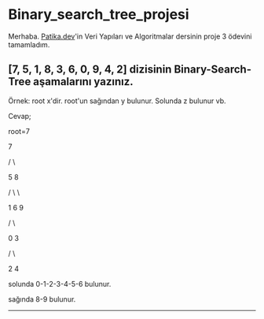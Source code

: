 # Binary_search_tree_projesi

Merhaba. [Patika.dev](https://www.patika.dev/tr)'in Veri Yapıları ve Algoritmalar dersinin proje 3 ödevini tamamladım.

## [7, 5, 1, 8, 3, 6, 0, 9, 4, 2] dizisinin Binary-Search-Tree aşamalarını yazınız.

Örnek: root x'dir. root'un sağından y bulunur. Solunda z bulunur vb.

Cevap;

root=7

7
       
/ \
      
5   8 

/ \   \
   
1   6   9 
  
/ \ 
 
0   3
    
/ \

2   4

solunda 0-1-2-3-4-5-6 bulunur.

sağında 8-9 bulunur.

---
